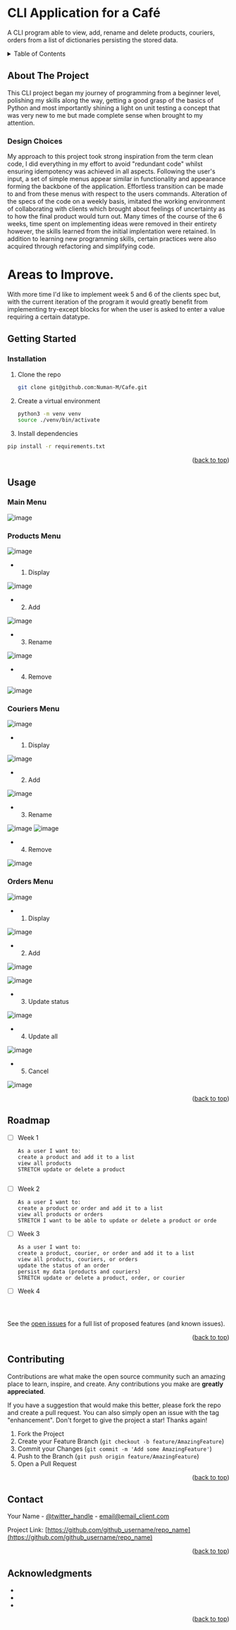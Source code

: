# CLI Application for a Café
A CLI program able to view, add, rename and delete products, couriers, orders from a list of dictionaries persisting the stored data. 

<!-- TABLE OF CONTENTS -->
<details>
  <summary>Table of Contents</summary>
  <ol>
    <li>
      <a href="#about-the-project">About The Project</a>
      <ul>
        <li><a href="#Design Choices">Design Choices</a></li>
      </ul>
    </li>
    <li>
      <a href="#getting-started">Getting Started</a>
      <ul>
        <li><a href="#installation">Installation</a></li>
      </ul>
    </li>
    <li><a href="#usage">Usage</a></li>
    <li><a href="#roadmap">Roadmap</a></li>
    <li><a href="#contributing">Contributing</a></li>
    <li><a href="#license">License</a></li>
    <li><a href="#contact">Contact</a></li>
    <li><a href="#acknowledgments">Acknowledgments</a></li>
  </ol>
</details>

<!-- ABOUT THE PROJECT -->
## About The Project
This CLI project began my journey of programming from a beginner level, polishing my skills along the way, getting a good grasp of the basics of Python and most importantly shining a light on unit testing a concept that was very new to me but made complete sense when brought to my attention. 

### Design Choices
My approach to this project took strong inspiration from the term clean code, I did everything in my effort to avoid "redundant code" whilst ensuring idempotency was achieved in all aspects. Following the user's input, a set of simple menus appear similar in functionality and appearance forming the backbone of the application. Effortless transition can be made to and from these menus with respect to the users commands. Alteration of the specs of the code on a weekly basis, imitated the working environment of collaborating with clients which brought about feelings of uncertainty as to how the final product would turn out. Many times of the course of the 6 weeks, time spent on implementing ideas were removed in their entirety however, the skills learned from the initial implentation were retained. In addition to learning new programming skills, certain practices were also acquired through refactoring and simplifying code.

# Areas to Improve.
With more time I'd like to implement week 5 and 6 of the clients spec but, with the current iteration of the program it would greatly benefit from implementing try-except blocks for when the user is asked to enter a value requiring a certain datatype.


<!-- GETTING STARTED -->
## Getting Started

 ### Installation

1. Clone the repo
   ```sh
   git clone git@github.com:Numan-M/Cafe.git
   ```
2. Create a virtual environment
   ```sh
   python3 -m venv venv
   source ./venv/bin/activate
   ```
3. Install dependencies
  ```sh
  pip install -r requirements.txt
  ```

<p align="right">(<a href="#readme-top">back to top</a>)</p>


<!-- USAGE EXAMPLES -->
## Usage
### Main Menu
![image](https://user-images.githubusercontent.com/115251414/203418269-601dfef1-4be0-4fd1-9f13-021d1a7ad781.png)

### Products Menu
![image](https://user-images.githubusercontent.com/115251414/203418410-616d444c-f58c-4405-aa9b-1c600fe24149.png)

* 1. Display

![image](https://user-images.githubusercontent.com/115251414/203418465-5c8b4c04-32f9-45d4-821c-f367f54670ea.png)

* 2. Add

![image](https://user-images.githubusercontent.com/115251414/203420935-ac52e54a-4439-4670-97f4-861ff49c702c.png)

* 3. Rename

![image](https://user-images.githubusercontent.com/115251414/203421085-40872e1c-721a-4510-bd81-3c342d3e0275.png)

* 4. Remove

![image](https://user-images.githubusercontent.com/115251414/203421143-7c005856-c40e-4ff3-b3a7-390dc7eec6cf.png)

### Couriers Menu

![image](https://user-images.githubusercontent.com/115251414/203421616-2f5214f4-9210-4f5d-94eb-9ae7d77b9609.png)

* 1. Display

![image](https://user-images.githubusercontent.com/115251414/203421662-892b263f-04ea-4af8-ab03-04dfeca51396.png)

* 2. Add

![image](https://user-images.githubusercontent.com/115251414/203421852-fd4ad7a0-f466-4587-81be-ec83d41e3b5c.png)

* 3. Rename

![image](https://user-images.githubusercontent.com/115251414/203421960-3494243e-1a85-4ada-9889-db65aca810d4.png)
![image](https://user-images.githubusercontent.com/115251414/203421984-527c9d9e-f5cf-4318-96bc-78a87b04b22f.png)

* 4. Remove

![image](https://user-images.githubusercontent.com/115251414/203422028-e304291a-ed47-4c97-a9ad-f81c8124474f.png)

### Orders Menu

![image](https://user-images.githubusercontent.com/115251414/203422083-23afa487-ab64-42a5-92bf-2e40613f58f2.png)

* 1. Display

![image](https://user-images.githubusercontent.com/115251414/203422226-d1e933bc-8d5c-41df-995e-1b8e382c377c.png)

* 2. Add

![image](https://user-images.githubusercontent.com/115251414/203422779-9cc04f1b-4fb4-4bcf-8e8b-e39b6657d290.png)

![image](https://user-images.githubusercontent.com/115251414/203422880-d0039dad-544a-42da-80ca-1aeb73453715.png)


* 3. Update status

![image](https://user-images.githubusercontent.com/115251414/203423253-ca5e7e4d-3e1e-4ff6-8d57-fc4032c55872.png)

* 4. Update all

![image](https://user-images.githubusercontent.com/115251414/203424212-5fa5958b-eb0d-4f03-9a32-481b285c2c68.png)

* 5. Cancel 

![image](https://user-images.githubusercontent.com/115251414/203424291-47bc22ed-b1ac-499b-8df5-8aa5b264c420.png)


<p align="right">(<a href="#readme-top">back to top</a>)</p>


<!-- ROADMAP -->
## Roadmap

- [ ] Week 1
  ``` 
  As a user I want to:
  create a product and add it to a list
  view all products
  STRETCH update or delete a product


- [ ] Week 2
  ```
  As a user I want to:
  create a product or order and add it to a list
  view all products or orders
  STRETCH I want to be able to update or delete a product or orde

- [ ] Week 3
  ```
  As a user I want to:
  create a product, courier, or order and add it to a list
  view all products, couriers, or orders
  update the status of an order
  persist my data (products and couriers)
  STRETCH update or delete a product, order, or courier

- [ ] Week 4
  ```



See the [open issues](https://github.com/github_username/repo_name/issues) for a full list of proposed features (and known issues).

<p align="right">(<a href="#readme-top">back to top</a>)</p>

<!-- CONTRIBUTING -->
## Contributing

Contributions are what make the open source community such an amazing place to learn, inspire, and create. Any contributions you make are **greatly appreciated**.

If you have a suggestion that would make this better, please fork the repo and create a pull request. You can also simply open an issue with the tag "enhancement".
Don't forget to give the project a star! Thanks again!

1. Fork the Project
2. Create your Feature Branch (`git checkout -b feature/AmazingFeature`)
3. Commit your Changes (`git commit -m 'Add some AmazingFeature'`)
4. Push to the Branch (`git push origin feature/AmazingFeature`)
5. Open a Pull Request

<p align="right">(<a href="#readme-top">back to top</a>)</p>


<!-- CONTACT -->
## Contact

Your Name - [@twitter_handle](https://twitter.com/twitter_handle) - email@email_client.com

Project Link: [https://github.com/github_username/repo_name](https://github.com/github_username/repo_name)

<p align="right">(<a href="#readme-top">back to top</a>)</p>

<!-- ACKNOWLEDGMENTS -->
## Acknowledgments

* []()
* []()
* []()

<p align="right">(<a href="#readme-top">back to top</a>)</p>

